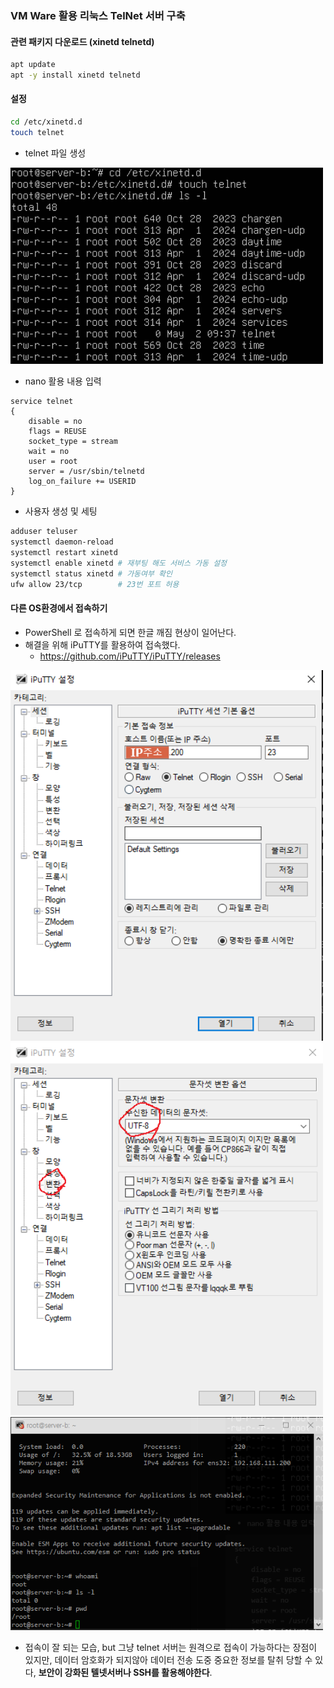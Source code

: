 
### VM Ware 활용 리눅스 TelNet 서버 구축

#### 관련 패키지 다운로드 (xinetd telnetd)
```bash
apt update
apt -y install xinetd telnetd
```

#### 설정

```bash
cd /etc/xinetd.d
touch telnet
```
- telnet 파일 생성

<img src="tn0001.png" width=500>

- nano 활용 내용 입력
```nano
service telnet
{
    disable = no
    flags = REUSE
    socket_type = stream
    wait = no
    user = root
    server = /usr/sbin/telnetd
    log_on_failure += USERID
}
```

- 사용자 생성 및 세팅
```bash
adduser teluser
systemctl daemon-reload
systemctl restart xinetd
systemctl enable xinetd # 재부팅 해도 서비스 가동 설정
systemctl status xinetd # 가동여부 확인
ufw allow 23/tcp        # 23번 포트 허용
```


#### 다른 OS환경에서 접속하기

- PowerShell 로 접속하게 되면 한글 깨짐 현상이 일어난다.
- 해결을 위해 iPuTTY를 활용하여 접속했다.
    - https://github.com/iPuTTY/iPuTTY/releases    

<img src="tn0002.png" width=500>
<img src="tn0003.png" width=500>
<img src="tn0004.png" width=500>


- 접속이 잘 되는 모습, but 그냥 telnet 서버는 원격으로 접속이 가능하다는 장점이 있지만, 데이터 암호화가 되지않아 데이터 전송 도중 중요한 정보를 탈취 당할 수 있다, **보안이 강화된 텔넷서버나 SSH를 활용해야한다**.
